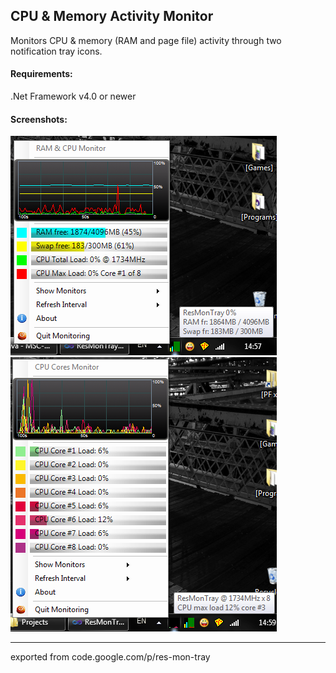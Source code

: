 ## CPU & Memory Activity Monitor

Monitors CPU & memory (RAM and page file) activity through two notification tray icons.

#### Requirements:

.Net Framework v4.0 or newer

#### Screenshots:

![screenshot1](screen1.png)
![screenshot2](screen2.png)

---
exported from code.google.com/p/res-mon-tray
